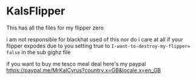 # KalsFlipper

This has all the files for my flipper zero


i am not responsible for blackhat used of this nor do i care at all if your flipper expodes due to you setting true to
``I-want-to-destroy-my-flipper= false``
in the sub gighz file

if you want to buy me tesco meal deal here's my paypal 
https://paypal.me/MrKalCyrus?country.x=GB&locale.x=en_GB
